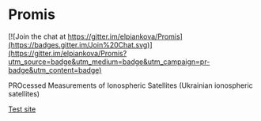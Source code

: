 Promis
=======================
[![Join the chat at https://gitter.im/elpiankova/Promis](https://badges.gitter.im/Join%20Chat.svg)](https://gitter.im/elpiankova/Promis?utm_source=badge&utm_medium=badge&utm_campaign=pr-badge&utm_content=badge)

PROcessed Measurements of Ionospheric Satellites (Ukrainian ionospheric satellites)

[Test site](http://promis.hol.es/ "Тестовий сайт")
